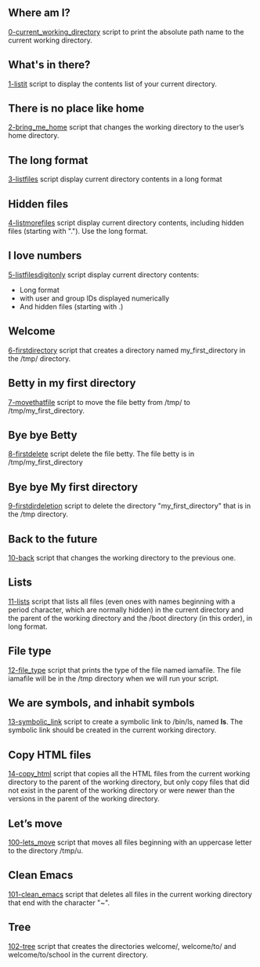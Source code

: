 ## Where am I?
[0-current_working_directory](./0-current_working_directory) script to print the absolute path name to the current working directory.
## What's in there?
[1-listit](./1-listit) script to display the contents list of your current directory.
## There is no place like home
[2-bring_me_home](./2-bring_me_home) script that changes the working directory to the user’s home directory.
## The long format
[3-listfiles](./3-listfiles) script display current directory contents in a long format
## Hidden files
[4-listmorefiles](./4-listmorefiles) script display current directory contents, including hidden files (starting with "."). Use the long format.
## I love numbers
[5-listfilesdigitonly](./5-listfilesdigitonly) script display current directory contents:
- Long format
- with user and group IDs displayed numerically
- And hidden files (starting with .)
## Welcome
[6-firstdirectory](./6-firstdirectory) script that creates a directory named my_first_directory in the /tmp/ directory.
## Betty in my first directory
[7-movethatfile](./7-movethatfile) script to move the file betty from /tmp/ to /tmp/my_first_directory.
## Bye bye Betty
[8-firstdelete](./8-firstdelete) script delete the file betty. The file betty is in /tmp/my_first_directory
## Bye bye My first directory
[9-firstdirdeletion](./9-firstdirdeletion) script to delete the directory "my_first_directory" that is in the /tmp directory.
## Back to the future
[10-back](./10-back) script that changes the working directory to the previous one.
## Lists
[11-lists](./11-lists) script that lists all files (even ones with names beginning with a period character, which are normally hidden) in the current directory and the parent of the working directory and the /boot directory (in this order), in long format.
## File type
[12-file_type](./12-file_type) script that prints the type of the file named iamafile. The file iamafile will be in the /tmp directory when we will run your script.
## We are symbols, and inhabit symbols
[13-symbolic_link](./13-symbolic_link) script to create a symbolic link to /bin/ls, named __ls__. The symbolic link should be created in the current working directory.
## Copy HTML files
[14-copy_html](./14-copy_html) script that copies all the HTML files from the current working directory to the parent of the working directory, but only copy files that did not exist in the parent of the working directory or were newer than the versions in the parent of the working directory.
## Let’s move
[100-lets_move](./100-lets_move) script that moves all files beginning with an uppercase letter to the directory /tmp/u.
## Clean Emacs
[101-clean_emacs](./101-clean_emacs) script that deletes all files in the current working directory that end with the character "~".
## Tree
[102-tree](./102-tree) script that creates the directories welcome/, welcome/to/ and welcome/to/school in the current directory.